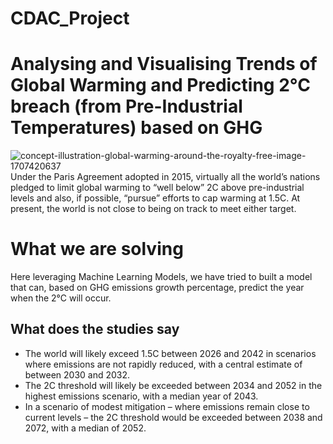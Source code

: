 # CDAC_Project
# Analysing and Visualising Trends of Global Warming and Predicting 2°C breach (from Pre-Industrial Temperatures) based on GHG
![concept-illustration-global-warming-around-the-royalty-free-image-1707420637](https://github.com/user-attachments/assets/cca6f018-cece-48b0-8ce7-ecb2895bc0c3)
Under the Paris Agreement adopted in 2015, virtually all the world’s nations pledged to limit global warming to “well below” 2C above pre-industrial levels and also, if possible, “pursue” efforts to cap warming at 1.5C. At present, the world is not close to being on track to meet either target. 

# What we are solving
Here leveraging Machine Learning Models, we have tried to built a model that can, based on GHG emissions growth percentage, predict the year when the 2°C will occur. 

## What does the studies say
 - The world will likely exceed 1.5C between 2026 and 2042 in scenarios where emissions are not rapidly reduced, with a central estimate of between 2030 and 2032. 
 - The 2C threshold will likely be exceeded between 2034 and 2052 in the highest emissions scenario, with a median year of 2043. 
 - In a scenario of modest mitigation – where emissions remain close to current levels – the 2C threshold would be exceeded between 2038 and 2072, with a median of 2052.

